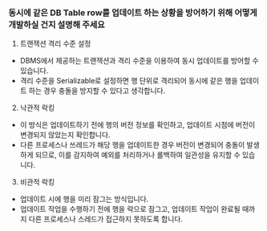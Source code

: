 ### 동시에 같은 DB Table row를 업데이트 하는 상황을 방어하기 위해 어떻게 개발하실 건지 설명해 주세요

1. 트랜잭션 격리 수준 설정
  - DBMS에서 제공하는 트랜잭션과 격리 수준을 이용하여 동시 업데이트를 방어할 수 있습니다.
  - 격리 수준을 Serializable로 설정하면 행 단위로 격리되어 동시에 같은 행을 업데이트 하는 경우 충돌을 방지할 수 있다고 생각합니다.
2. 낙관적 락킹
  - 이 방식은 업데이트하기 전에 행의 버전 정보를 확인하고, 업데이트 시점에 버전이 변경되지 않았는지 확인합니다.
  - 다른 프로세스나 쓰레드가 해당 행을 업데이트한 경우 버전이 변경되어 충돌이 발생하게 되므로, 이를 감지하여 예외를 처리하거나 롤백하여 일관성을 유지할 수 있습니다.
3. 비관적 락킹
  - 업데이트 시에 행을 미리 잠그는 방식입니다.
  - 업데이트 작업을 수행하기 전에 행을 락으로 잠그고, 업데이트 작업이 완료될 때까지 다른 프로세스나 스레드가 접근하지 못하도록 합니다.
